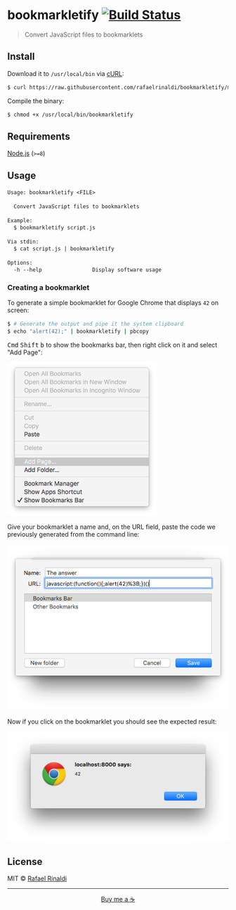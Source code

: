 # bookmarkletify [![Build Status](https://semaphoreci.com/api/v1/rafaelrinaldi/bookmarkletify/branches/master/badge.svg)](https://semaphoreci.com/rafaelrinaldi/bookmarkletify)

> Convert JavaScript files to bookmarklets

## Install

Download it to `/usr/local/bin` via [cURL](https://curl.haxx.se):

```sh
$ curl https://raw.githubusercontent.com/rafaelrinaldi/bookmarkletify/master/bookmarkletify > /usr/local/bin/bookmarkletify
```

Compile the binary:

```sh
$ chmod +x /usr/local/bin/bookmarkletify
```

## Requirements

[Node.js](https://nodejs.org) (`>=8`)

## Usage

```
Usage: bookmarkletify <FILE>

  Convert JavaScript files to bookmarklets

Example:
  $ bookmarkletify script.js

Via stdin:
  $ cat script.js | bookmarkletify

Options:
  -h --help                Display software usage
```

### Creating a bookmarklet

To generate a simple bookmarklet for Google Chrome that displays `42` on screen:

```sh
$ # Generate the output and pipe it the system clipboard
$ echo "alert(42);" | bookmarkletify | pbcopy
```

<kbd>Cmd</kbd> <kbd>Shift</kbd> <kbd>b</kbd> to show the bookmarks bar, then right click on it and select "Add Page":

![add-page](./media/01-add-page.png)

Give your bookmarklet a name and, on the URL field, paste the code we previously generated from the command line:

![create-bookmarklet](./media/02-create-bookmarklet.png)

Now if you click on the bookmarklet you should see the expected result:

![expected-result](./media/03-expected-result.png)

## License

MIT © [Rafael Rinaldi](http://rinaldi.io)

---

<p align="center">
  <a href="https://buymeacoff.ee/rinaldi" title="Buy me a coffee">Buy me a ☕</a>
</p>

